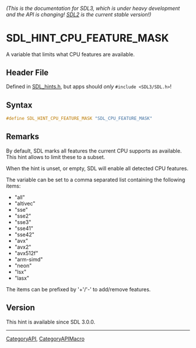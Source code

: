 ###### (This is the documentation for SDL3, which is under heavy development and the API is changing! [SDL2](https://wiki.libsdl.org/SDL2/) is the current stable version!)
# SDL_HINT_CPU_FEATURE_MASK

A variable that limits what CPU features are available.

## Header File

Defined in [SDL_hints.h](https://github.com/libsdl-org/SDL/blob/main/include/SDL3/SDL_hints.h), but apps should _only_ `#include <SDL3/SDL.h>`!

## Syntax

```c
#define SDL_HINT_CPU_FEATURE_MASK "SDL_CPU_FEATURE_MASK"
```

## Remarks

By default, SDL marks all features the current CPU supports as available.
This hint allows to limit these to a subset.

When the hint is unset, or empty, SDL will enable all detected CPU
features.

The variable can be set to a comma separated list containing the following
items:

- "all"
- "altivec"
- "sse"
- "sse2"
- "sse3"
- "sse41"
- "sse42"
- "avx"
- "avx2"
- "avx512f"
- "arm-simd"
- "neon"
- "lsx"
- "lasx"

The items can be prefixed by '+'/'-' to add/remove features.

## Version

This hint is available since SDL 3.0.0.

----
[CategoryAPI](CategoryAPI), [CategoryAPIMacro](CategoryAPIMacro)

